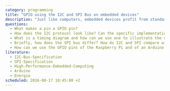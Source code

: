 ```yaml
---
category: programming
title: "GPIO using the I2C and SPI Bus on embedded devices"
description: "Just like computers, embedded devices profit from standardized interfaces for communication and interaction. We will focus on I2C and SPI as two pivotal representatives."
questions:
  - What makes a pin a GPIO pin?
  - How does the I2C protocol look like? Can the specific implementation be abstracted away to understand the key features of any communication protocol?
  - What is a timing diagram and how can we use one to illustrate the details of the I2C protocol?
  - Briefly, how does the SPI bus differ? How do I2C and SPI compare with respect to speed, prevalence in industry and other aspects?
  - How can we use the GPIO pins of the Raspberry Pi and of an Arduino / a Texas Instruments device. How does one get an Arduino or a Texas Instruments device to talk to a sensor via I2C?
literature:
  - I2C-Bus-Specification
  - SPI-Specification
  - High-Performance-Embedded-Computing
  - Arduino
  - Energia
scheduled: 2016-08-17 10:45:00 +2
---
```

